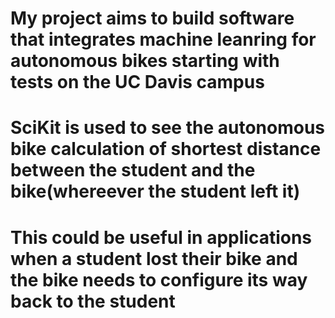 # My project aims to build software that integrates machine leanring for autonomous bikes starting with tests on the UC Davis campus
# SciKit is used to see the autonomous bike calculation of shortest distance between the student and the bike(whereever the student left it)
# This could be useful in applications when a student lost their bike and the bike needs to configure its way back to the student